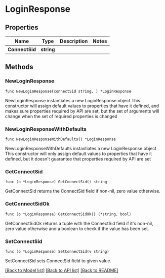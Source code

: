 # LoginResponse

## Properties

Name | Type | Description | Notes
------------ | ------------- | ------------- | -------------
**ConnectSid** | **string** |  | 

## Methods

### NewLoginResponse

`func NewLoginResponse(connectSid string, ) *LoginResponse`

NewLoginResponse instantiates a new LoginResponse object
This constructor will assign default values to properties that have it defined,
and makes sure properties required by API are set, but the set of arguments
will change when the set of required properties is changed

### NewLoginResponseWithDefaults

`func NewLoginResponseWithDefaults() *LoginResponse`

NewLoginResponseWithDefaults instantiates a new LoginResponse object
This constructor will only assign default values to properties that have it defined,
but it doesn't guarantee that properties required by API are set

### GetConnectSid

`func (o *LoginResponse) GetConnectSid() string`

GetConnectSid returns the ConnectSid field if non-nil, zero value otherwise.

### GetConnectSidOk

`func (o *LoginResponse) GetConnectSidOk() (*string, bool)`

GetConnectSidOk returns a tuple with the ConnectSid field if it's non-nil, zero value otherwise
and a boolean to check if the value has been set.

### SetConnectSid

`func (o *LoginResponse) SetConnectSid(v string)`

SetConnectSid sets ConnectSid field to given value.



[[Back to Model list]](../README.md#documentation-for-models) [[Back to API list]](../README.md#documentation-for-api-endpoints) [[Back to README]](../README.md)


